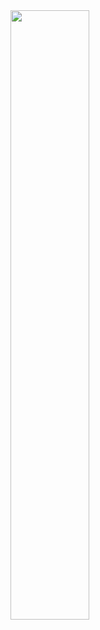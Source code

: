 <div>
<!-- (https://git.io/streak-stats) -->
<img align="left" width="50%" src="https://streak-stats.demolab.com?user=WickeyZ&theme=dark&date_format=j%20M%5B%20Y%5D&"/>
</div>
